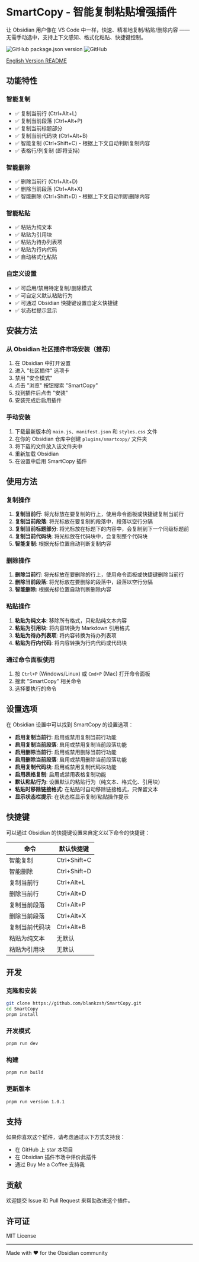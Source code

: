# SmartCopy - 智能复制粘贴增强插件

让 Obsidian 用户像在 VS Code 中一样，快速、精准地复制/粘贴/删除内容 —— 无需手动选中，支持上下文感知、格式化粘贴、快捷键控制。

![GitHub package.json version](https://img.shields.io/github/package-json/v/Blankzsh/SmartCopy)
![GitHub](https://img.shields.io/github/license/Blankzsh/SmartCopy)

[English Version README](README.md)

## 功能特性

### 智能复制
- ✅ 复制当前行 (Ctrl+Alt+L)
- ✅ 复制当前段落 (Ctrl+Alt+P)
- ✅ 复制当前标题部分
- ✅ 复制当前代码块 (Ctrl+Alt+B)
- ✅ 智能复制 (Ctrl+Shift+C) - 根据上下文自动判断复制内容
- ✅ 表格行/列复制 (即将支持)

### 智能删除
- ✅ 删除当前行 (Ctrl+Alt+D)
- ✅ 删除当前段落 (Ctrl+Alt+X)
- ✅ 智能删除 (Ctrl+Shift+D) - 根据上下文自动判断删除内容

### 智能粘贴
- ✅ 粘贴为纯文本
- ✅ 粘贴为引用块
- ✅ 粘贴为待办列表项
- ✅ 粘贴为行内代码
- ✅ 自动格式化粘贴

### 自定义设置
- ✅ 可启用/禁用特定复制/删除模式
- ✅ 可自定义默认粘贴行为
- ✅ 可通过 Obsidian 快捷键设置自定义快捷键
- ✅ 状态栏提示显示

## 安装方法

### 从 Obsidian 社区插件市场安装（推荐）

1. 在 Obsidian 中打开设置
2. 进入 "社区插件" 选项卡
3. 禁用 "安全模式"
4. 点击 "浏览" 按钮搜索 "SmartCopy"
5. 找到插件后点击 "安装"
6. 安装完成后启用插件

### 手动安装

1. 下载最新版本的 `main.js`、`manifest.json` 和 `styles.css` 文件
2. 在你的 Obsidian 仓库中创建 `plugins/smartcopy/` 文件夹
3. 将下载的文件放入该文件夹中
4. 重新加载 Obsidian
5. 在设置中启用 SmartCopy 插件

## 使用方法

### 复制操作

1. **复制当前行**: 将光标放在要复制的行上，使用命令面板或快捷键复制当前行
2. **复制当前段落**: 将光标放在要复制的段落中，段落以空行分隔
3. **复制当前标题部分**: 将光标放在标题下的内容中，会复制到下一个同级标题前
4. **复制当前代码块**: 将光标放在代码块中，会复制整个代码块
5. **智能复制**: 根据光标位置自动判断复制内容

### 删除操作

1. **删除当前行**: 将光标放在要删除的行上，使用命令面板或快捷键删除当前行
2. **删除当前段落**: 将光标放在要删除的段落中，段落以空行分隔
3. **智能删除**: 根据光标位置自动判断删除内容

### 粘贴操作

1. **粘贴为纯文本**: 移除所有格式，只粘贴纯文本内容
2. **粘贴为引用块**: 将内容转换为 Markdown 引用格式
3. **粘贴为待办列表项**: 将内容转换为待办列表项
4. **粘贴为行内代码**: 将内容转换为行内代码或代码块

### 通过命令面板使用

1. 按 `Ctrl+P` (Windows/Linux) 或 `Cmd+P` (Mac) 打开命令面板
2. 搜索 "SmartCopy" 相关命令
3. 选择要执行的命令

## 设置选项

在 Obsidian 设置中可以找到 SmartCopy 的设置选项：

- **启用复制当前行**: 启用或禁用复制当前行功能
- **启用复制当前段落**: 启用或禁用复制当前段落功能
- **启用删除当前行**: 启用或禁用删除当前行功能
- **启用删除当前段落**: 启用或禁用删除当前段落功能
- **启用复制代码块**: 启用或禁用复制代码块功能
- **启用表格复制**: 启用或禁用表格复制功能
- **默认粘贴行为**: 设置默认的粘贴行为（纯文本、格式化、引用块）
- **粘贴时移除链接格式**: 在粘贴时自动移除链接格式，只保留文本
- **显示状态栏提示**: 在状态栏显示复制/粘贴操作提示

## 快捷键

可以通过 Obsidian 的快捷键设置来自定义以下命令的快捷键：

| 命令 | 默认快捷键 |
|------|------------|
| 智能复制 | Ctrl+Shift+C |
| 智能删除 | Ctrl+Shift+D |
| 复制当前行 | Ctrl+Alt+L |
| 删除当前行 | Ctrl+Alt+D |
| 复制当前段落 | Ctrl+Alt+P |
| 删除当前段落 | Ctrl+Alt+X |
| 复制当前代码块 | Ctrl+Alt+B |
| 粘贴为纯文本 | 无默认 |
| 粘贴为引用块 | 无默认 |

## 开发

### 克隆和安装

```bash
git clone https://github.com/blankzsh/SmartCopy.git
cd SmartCopy
pnpm install
```

### 开发模式

```bash
pnpm run dev
```

### 构建

```bash
pnpm run build
```

### 更新版本

```bash
pnpm run version 1.0.1
```

## 支持

如果你喜欢这个插件，请考虑通过以下方式支持我：

- 在 GitHub 上 star 本项目
- 在 Obsidian 插件市场中评价此插件
- 通过 Buy Me a Coffee 支持我

## 贡献

欢迎提交 Issue 和 Pull Request 来帮助改进这个插件。

## 许可证

MIT License

---

Made with ❤️ for the Obsidian community